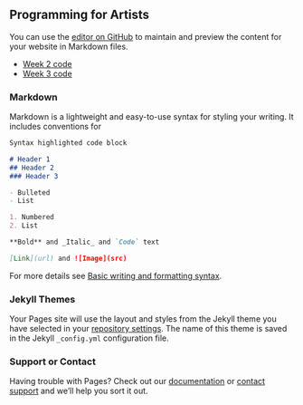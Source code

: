 ## Programming for Artists

You can use the [editor on GitHub](https://github.com/jeremymuller-ufl/Programming-for-Artists/edit/gh-pages/index.md) to maintain and preview the content for your website in Markdown files.

- [Week 2 code](https://github.com/jeremymuller-ufl/Programming-for-Artists/tree/gh-pages/Week2)
- [Week 3 code](https://github.com/jeremymuller-ufl/Programming-for-Artists/tree/gh-pages/Week3)

### Markdown

Markdown is a lightweight and easy-to-use syntax for styling your writing. It includes conventions for

```markdown
Syntax highlighted code block

# Header 1
## Header 2
### Header 3

- Bulleted
- List

1. Numbered
2. List

**Bold** and _Italic_ and `Code` text

[Link](url) and ![Image](src)
```

For more details see [Basic writing and formatting syntax](https://docs.github.com/en/github/writing-on-github/getting-started-with-writing-and-formatting-on-github/basic-writing-and-formatting-syntax).

### Jekyll Themes

Your Pages site will use the layout and styles from the Jekyll theme you have selected in your [repository settings](https://github.com/jeremymuller-ufl/Programming-for-Artists/settings/pages). The name of this theme is saved in the Jekyll `_config.yml` configuration file.

### Support or Contact

Having trouble with Pages? Check out our [documentation](https://docs.github.com/categories/github-pages-basics/) or [contact support](https://support.github.com/contact) and we’ll help you sort it out.
